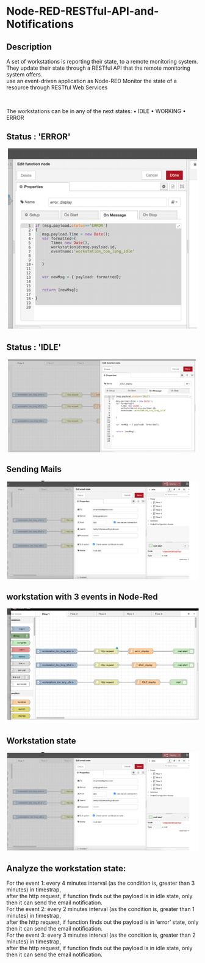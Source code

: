 # Node-RED-RESTful-API-and-Notifications

## Description
A set of workstations is reporting their state, to a remote monitoring system. 
<br>They update their state
through a RESTful API that the remote monitoring system offers.<br>
 use an event-driven application as Node-RED
 Monitor the state of a resource through RESTful Web Services

 <br>

 The workstations can be in any of the next states:
• IDLE
• WORKING
• ERROR

## Status : 'ERROR'

 <img src = '/image/error status.png'>
 <br>

## Status : 'IDLE'
 <img src = '/image/idle status.png'>

## Sending Mails
 <img src = '/image/sending_mail.png'>
 <br>

## workstation with 3 events  in Node-Red
 <img src = '/image/workstation 3 events.png'>

<br>

## Workstation state
 <img src = '/image/sending_mail.png'>


## Analyze the workstation state:

 For the event 1: every 4 minutes interval (as the condition is, greater than 3 minutes) in timestrap,<br> after the http request, if function finds out the payload is in idle state, only then it can send the email notification.<br>
For the event 2: every 2 minutes interval (as the condition is, greater than 1 minutes) in timestrap,<br> after the http request, if function finds out the payload is in ‘error’ state, only then it can send the email notification.<br>
For the event 3: every 3 minutes interval (as the condition is, greater than 2 minutes) in timestrap, <br>after the http request, if function finds out the payload is in idle state, only then it can send the email notification.<br>